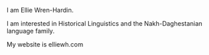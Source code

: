 I am Ellie Wren-Hardin.  

I am interested in Historical Linguistics and the Nakh-Daghestanian language family.

My website is elliewh.com
